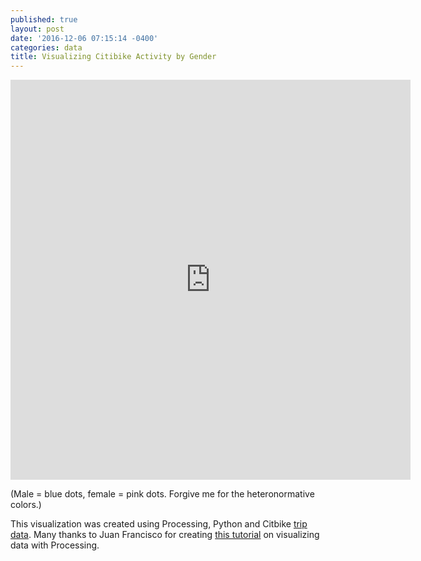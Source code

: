 ```yaml
---
published: true
layout: post
date: '2016-12-06 07:15:14 -0400'
categories: data
title: Visualizing Citibike Activity by Gender
---
```

<iframe src="https://player.vimeo.com/video/193959567?portrait=0" width="640" height="640" frameborder="0" webkitallowfullscreen mozallowfullscreen allowfullscreen></iframe>

(Male = blue dots, female = pink dots. Forgive me for the heteronormative colors.)

This visualization was created using Processing, Python and Citbike [trip data](https://www.citibikenyc.com/system-data). Many thanks to Juan Francisco for creating [this tutorial](https://github.com/juanfrans-courses/DataScienceSocietyWorkshop) on visualizing data with Processing.
